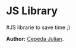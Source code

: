 # JS Library

#JS librarie to save time ;)

**Author:** [Cepeda Julian](https://cepedajulian.com/).

